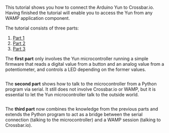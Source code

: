 <div class="topimage_container">
   <img class="topimage" src="../../static/img/iotcookbook/yun_tutorial_hardware.jpg" alt="">   
</div>

This tutorial shows you how to connect the Arduino Yun to Crossbar.io. Having finished the tutorial will enable you to access the Yun from any WAMP application component.

The tutorial consists of three parts:

1. [Part 1](https://github.com/crossbario/crossbarexamples/tree/master/iotcookbook/device/yun/tutorial/tutorial1)
2. [Part 2](https://github.com/crossbario/crossbarexamples/tree/master/iotcookbook/device/yun/tutorial/tutorial2)
3. [Part 3](https://github.com/crossbario/crossbarexamples/tree/master/iotcookbook/device/yun/tutorial/tutorial3)

The **first part** only involves the Yun microcontroller running a simple firmware that reads a digital value from a button and an analog value from a potentiometer, and controls a LED depending on the former values.

<img src="../../static/img/iotcookbook/yun_tutorial_part1.jpg" alt="" />

The **second part** shows how to talk to the microcontroller from a Python program via serial. It still does not involve Crossbar.io or WAMP, but it is essential to let the Yun microcontroller talk to the outside world.

<img src="../../static/img/iotcookbook/yun_tutorial_part2.jpg" alt="" />

The **third part** now combines the knowledge from the previous parts and extends the Python program to act as a bridge between the serial connection (talking to the microcontroller) and a WAMP session (talking to Crossbar.io).

<img src="../../static/img/iotcookbook/yun_tutorial_part3.jpg" alt="" />

